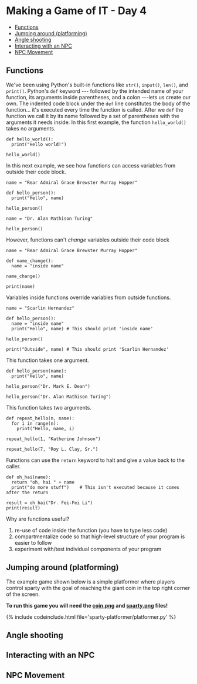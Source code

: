 # Making a Game of IT - Day 4

<!-- TOC -->

- [Functions](#functions)
- [Jumping around (platforming)](#jumping-around-platforming)
- [Angle shooting](#angle-shooting)
- [Interacting with an NPC](#interacting-with-an-npc)
- [NPC Movement](#npc-movement)

<!-- /TOC -->

## Functions

We've been using Python's built-in functions like `str()`, `input()`, `len()`, and `print()`.
Python's `def` keyword --- followed by the intended name of your function, its arguments inside parentheses, and a colon ---lets us create our own.
The indented code block under the `def` line constitutes the body of the function... it's executed every time the function is called.
After we `def` the function we call it by its name followed by a set of parentheses with the arguments it needs inside.
In this first example, the function `hello_world()` takes no arguments.

```python3
def hello_world():
  print("Hello world!")

hello_world()
```

In this next example, we see how functions can access variables from outside their code block.

```python3
name = "Rear Admiral Grace Brewster Murray Hopper"

def hello_person():
  print("Hello", name)

hello_person()

name = "Dr. Alan Mathison Turing"

hello_person()
```

However, functions can't _change_ variables outside their code block

```python3
name = "Rear Admiral Grace Brewster Murray Hopper"

def name_change():
  name = "inside name"

name_change()

print(name)
```

Variables inside functions override variables from outside functions.

```python3
name = "Scarlin Hernandez"

def hello_person():
  name = "inside name"
  print("Hello", name) # This should print 'inside name'

hello_person()

print("Outside", name) # This should print 'Scarlin Hernandez'
```

This function takes one argument.

```python3
def hello_person(name):
  print("Hello", name)

hello_person("Dr. Mark E. Dean")

hello_person("Dr. Alan Mathison Turing")
```

This function takes two arguments.

```python3
def repeat_hello(n, name):
  for i in range(n):
    print("Hello, name, i)

repeat_hello(1, "Katherine Johnson")

repeat_hello(7, "Roy L. Clay, Sr.")
```

Functions can use the `return` keyword to halt and give a value back to the caller.

```python3
def oh_hai(name):
  return "oh, hai " + name
  print("do more stuff")    # This isn't executed because it comes after the return

result = oh_hai("Dr. Fei-Fei Li")
print(result)
```

Why are functions useful?
1. re-use of code inside the function (you have to type less code)
2. compartmentalize code so that high-level structure of your program is easier to follow
3. experiment with/test individual components of your program

## Jumping around (platforming)

The example game shown below is a simple platformer where players control sparty
with the goal of reaching the giant coin in the top right corner of the screen.

**To run this game you will need the [coin.png](/media/coin.png) and [sparty.png](/media/Sparty.png) files!**

{% include codeinclude.html file='sparty-platformer/platformer.py' %}

## Angle shooting

## Interacting with an NPC

## NPC Movement
